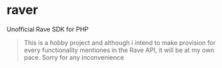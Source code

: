 # raver
Unofficial Rave SDK for PHP

>This is a hobby project and although i intend to make provision for every functionality mentiones in the Rave API, it will be at my own pace. Sorry for any inconvenience
